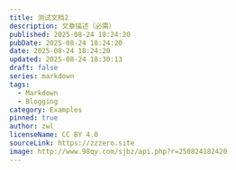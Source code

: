 ```yaml
---
title: 测试文档2
description: 文章描述（必需）
published: 2025-08-24 18:24:20
pubDate: 2025-08-24 18:24:20
date: 2025-08-24 18:24:20
updated: 2025-08-24 18:30:13
draft: false
series: markdown
tags:
  - Markdown
  - Blogging
category: Examples
pinned: true
author: zwl
licenseName: CC BY 4.0
sourceLink: https://zzzero.site
image: http://www.98qy.com/sjbz/api.php?r=250824182420
---
```

